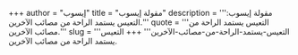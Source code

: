 +++
author = "إيسوب"
title = "مقولة إيسوب"
description = '''مقولة إيسوب: التعيس يستمد الراحة من مصائب الآخرين.'''
quote = '''التعيس يستمد الراحة من مصائب الآخرين.'''
slug = '''التعيس-يستمد-الراحة-من-مصائب-الآخرين'''
+++
التعيس يستمد الراحة من مصائب الآخرين.
